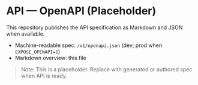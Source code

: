 # API — OpenAPI (Placeholder)

This repository publishes the API specification as Markdown and JSON when available.

- Machine-readable spec: `/v1/openapi.json` (dev; prod when `EXPOSE_OPENAPI=1`)
- Markdown overview: this file

> Note: This is a placeholder. Replace with generated or authored spec when API is ready.

